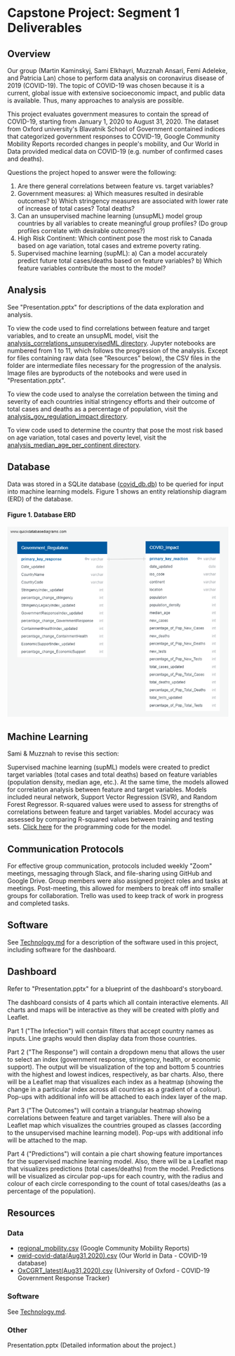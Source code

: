# Capstone Project: Segment 1 Deliverables

## Overview
Our group (Martin Kaminskyj, Sami Elkhayri, Muzznah Ansari, Femi Adeleke, and Patricia Lan) chose to perform data analysis on coronavirus disease of 2019 (COVID-19). The topic of COVID-19 was chosen because it is a current, global issue with extensive socioeconomic impact, and public data is available. Thus, many approaches to analysis are possible. 

This project evaluates government measures to contain the spread of COVID-19, starting from January 1, 2020 to August 31, 2020. The dataset from Oxford university's Blavatnik School of Government contained indices that categorized government responses to COVID-19, Google Community Mobility Reports recorded changes in people's mobility, and Our World in Data provided medical data on COVID-19 (e.g. number of confirmed cases and deaths).

Questions the project hoped to answer were the following: 
1) Are there general correlations between feature vs. target variables?
2) Government measures:
    a) Which measures resulted in desirable outcomes?
    b) Which stringency measures are associated with lower rate of increase of total cases? Total deaths?
3) Can an unsupervised machine learning (unsupML) model group countries by all variables to create meaningful group profiles? (Do group profiles correlate with desirable outcomes?)
4)  High Risk Continent: Which continent pose the most risk to Canada based on age variation, total cases and extreme poverty rating.
5) Supervised machine learning (supML):
    a) Can a model accurately predict future total cases/deaths based on feature variables?
    b) Which feature variables contribute the most to the model?

## Analysis
See "Presentation.pptx" for descriptions of the data exploration and analysis. 

To view the code used to find correlations between feature and target variables, and to create an unsupML model, visit the [analysis_correlations_unsupervisedML directory](analysis_correlations_unsupervisedML). Jupyter notebooks are numbered from 1 to 11, which follows the progression of the analysis. Except for files containing raw data (see "Resources" below), the CSV files in the folder are intermediate files necessary for the progression of the analysis. Image files are byproducts of the notebooks and were used in "Presentation.pptx".

To view the code used to analyse the correlation between the timing and severity of each countries initial stringency efforts and their outcome of total cases and deaths as a percentage of population, visit the [analysis_gov_regulation_impact directory](analysis_gov_regulation_impact).

To view code used to determine the country that pose the most risk based on age variation, total cases and poverty level, visit the [analysis_median_age_per_continent directory](analysis_median_age_per_continent). 

## Database
Data was stored in a SQLite database ([covid_db.db](regulation/Resources/covid_db.db)) to be queried for input into machine learning models. Figure 1 shows an entity relationship diagram (ERD) of the database.

#### Figure 1. Database ERD
![](ERD.png)

## Machine Learning
Sami & Muzznah to revise this section:

Supervised machine learning (supML) models were created to predict target variables (total cases and total deaths) based on feature variables (population density, median age, etc.). At the same time, the models allowed for correlation analysis between feature and target variables. Models included neural network, Support Vector Regression (SVR), and Random Forest Regressor. R-squared values were used to assess for strengths of correlations between feature and target variables. Model accuracy was assessed by comparing R-squared values between training and testing sets. [Click here](regulation/Analysis/FINAL_government_regulation_impact_machine_learning.ipynb) for the programming code for the model.

## Communication Protocols
For effective group communication, protocols included weekly "Zoom" meetings, messaging through Slack, and file-sharing using GitHub and Google Drive. Group members were also assigned project roles and tasks at meetings. Post-meeting, this allowed for members to break off into smaller groups for collaboration. Trello was used to keep track of work in progress and completed tasks. 

## Software
See [Technology.md](Technology.md) for a description of the software used in this project, including software for the dashboard.

## Dashboard
Refer to "Presentation.pptx" for a blueprint of the dashboard's storyboard. 

The dashboard consists of 4 parts which all contain interactive elements. All charts and maps will be interactive as they will be created with plotly and Leaflet.

Part 1 ("The Infection") will contain filters that accept country names as inputs. Line graphs would then display data from those countries. 

Part 2 ("The Response") will contain a dropdown menu that allows the user to select an index (government response, stringency, health, or economic support). The output will be visualization of the top and bottom 5 countries with the highest and lowest indices, respectively, as bar charts. Also, there will be a Leaflet map that visualizes each index as a heatmap (showing the change in a particular index across all countries as a gradient of a colour). Pop-ups with additional info will be attached to each index layer of the map. 

Part 3 ("The Outcomes") will contain a triangular heatmap showing correlations between feature and target variables. There will also be a Leaflet map which visualizes the countries grouped as classes (according to the unsupervised machine learning model). Pop-ups with additional info will be attached to the map. 

Part 4 ("Predictions") will contain a pie chart showing feature importances for the supervised machine learning model. Also, there will be a Leaflet map that visualizes predictions (total cases/deaths) from the model. Predictions will be visualized as circular pop-ups for each country, with the radius and colour of each circle corresponding to the count of total cases/deaths (as a percentage of the population).

## Resources
### Data
- [regional_mobility.csv](analysis_correlations_unsupervisedML/regional_mobility.csv) (Google Community Mobility Reports)
- [owid-covid-data(Aug31,2020).csv](analysis_gov_regulation_impact/Resources/raw/owid-covid-data(Aug31,2020).csv) (Our World in Data - COVID-19 database)
- [OxCGRT_latest(Aug31,2020).csv](analysis_gov_regulation_impact/Resources/raw/OxCGRT_latest(Aug31,2020).csv) (University of Oxford - COVID-19 Government Response Tracker)

### Software
See [Technology.md](Technology.md).

### Other
Presentation.pptx (Detailed information about the project.)